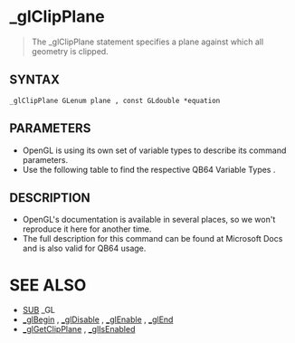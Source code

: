 # _glClipPlane
> The _glClipPlane statement specifies a plane against which all geometry is clipped.

## SYNTAX
`_glClipPlane GLenum plane , const GLdouble *equation`

## PARAMETERS
* OpenGL is using its own set of variable types to describe its command parameters.
* Use the following table to find the respective QB64 Variable Types .


## DESCRIPTION
* OpenGL's documentation is available in several places, so we won't reproduce it here for another time.
* The full description for this command can be found at Microsoft Docs and is also valid for QB64 usage.


# SEE ALSO
* [SUB](SUB.md) _GL
* [_glBegin](_glBegin.md) , [_glDisable](_glDisable.md) , [_glEnable](_glEnable.md) , [_glEnd](_glEnd.md)
* [_glGetClipPlane](_glGetClipPlane.md) , [_glIsEnabled](_glIsEnabled.md)

